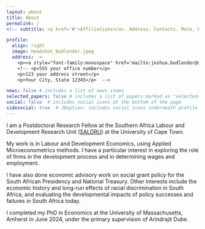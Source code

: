 ```yaml
---
layout: about
title: About
permalink: /
<!-- subtitle: <a href='#'>Affiliations</a>. Address. Contacts. Moto. Etc. -->

profile:
  align: right
  image: headshot_budlender.jpeg
  address:  >
    <p><a style="font-family:monospace" href='mailto:joshua.budlender@uct.ac.za'>joshua.budlender@uct.ac.za</a></p>
    <!-- <p>555 your office number</p>
    <p>123 your address street</p>
    <p>Your City, State 12345</p>  -->

news: false # includes a list of news items
selected_papers: false # includes a list of papers marked as "selected={true}"
social: false  # includes social icons at the bottom of the page
sidesocial: true  # JBoption: includes social icons underneath profile picture
---
```



<!--  

Put your address / P.O. box / other info right below your picture. You can also disable any these elements by editing `profile` property of the YAML header of your `_pages/about.md`. Edit `_bibliography/papers.bib` and Jekyll will render your [publications page](/al-folio/publications/) automatically.

 -->

I am a Postdoctoral Research Fellow at the Southern Africa Labour and Development Research Unit ([SALDRU](https://www.saldru.uct.ac.za/)) at the University of Cape Town.  

My work is in Labour and Development Economics, using Applied Microeconometrics methods. I have a particular interest in exploring the role of firms in the development process and in determining wages and employment.  

I have also done economic advisory work on social grant policy for the South African Presidency and National Treasury. 
Other interests include the economic history and long-run effects of racial discrimination in South Africa, and evaluating the developmental impacts of policy successes and failures in South Africa today. 

I completed my PhD in Economics at the University of Massachusetts, Amherst in June 2024, under the primary supervision of Arindrajit Dube.  
